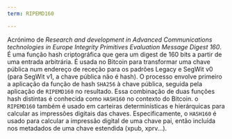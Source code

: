 ```yaml
---
term: RIPEMD160

---
```

Acrónimo de *Research and development in Advanced Communications technologies in Europe Integrity Primitives Evaluation Message Digest 160*. É uma função hash criptográfica que gera um digest de 160 bits a partir de uma entrada arbitrária. É usada no Bitcoin para transformar uma chave pública num endereço de receção para os padrões Legacy e SegWit v0 (para SegWit v1, a chave pública não é hash). O processo envolve primeiro a aplicação da função de hash `SHA256` à chave pública, seguida pela aplicação de `RIPEMD160` no resultado. Essa combinação de duas funções hash distintas é conhecida como `HASH160` no contexto do Bitcoin. o `RIPEMD160` também é usado em carteiras determinísticas e hierárquicas para calcular as impressões digitais das chaves. Especificamente, o `HASH160` é usado para calcular a impressão digital de uma chave pai, então incluída nos metadados de uma chave estendida (xpub, xprv...).